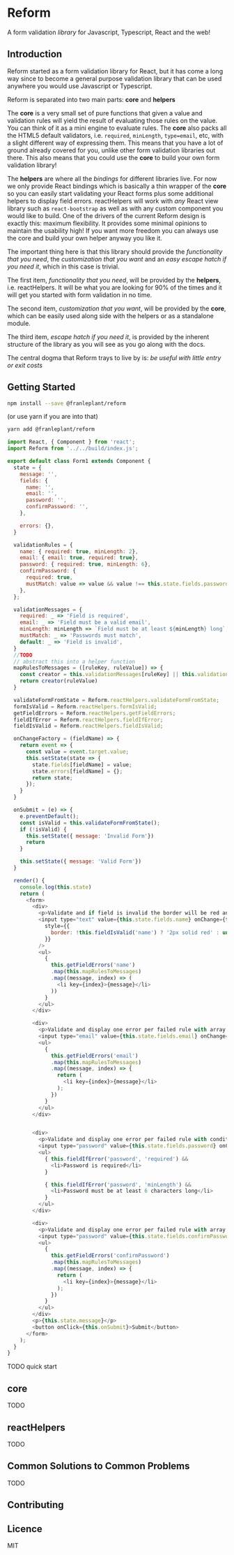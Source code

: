 # Reform

A form validation _library_ for Javascript, Typescript, React and the web!

## Introduction

Reform started as a form validation library for React, but it has come a long way
since to become a general purpose validation library that can be used anywhere
you would use Javascript or Typescript.

Reform is separated into two main parts: **core** and **helpers**

The **core** is a very small set of pure functions that given
a value and validation rules will yield the result of evaluating those rules on the value.
You can think of it as a mini engine to evaluate rules.
The **core** also packs all the HTML5 default validators, i.e. `required`, `minLength`, `type=email`, etc,
with a slight different way of expressing them.
This means that you have a lot of ground already covered for you, unlike other form validation libraries out there.
This also means that you could use the **core** to build your own form validation library!

The **helpers** are where all the _bindings_ for different libraries live. For now we only provide
React bindings which is basically a thin wrapper of the **core** so you can easily start validating
your React forms plus some additional helpers to display field errors.
reactHelpers will work with _any_ React view library such as `react-bootstrap` as well as with
any custom component you would like to build. One of the drivers of the current Reform design
is exactly this: maximum flexibility.
It provides some minimal opinions to maintain the usability high!
If you want more freedom you can always use the core and build your own helper anyway you like it.

The important thing here is that this library should provide the _functionality that you need_,
the _customization that you want_ and an _easy escape hatch if you need it_, which in this case is trivial.

The first item, _functionality that you need_, will be provided by the **helpers**, i.e. reactHelpers.
It will be what you are looking for 90% of the times and it will get you started with form validation
in no time.

The second item, _customization that you want_, will be provided by the **core**, which can be easily used along side
with the helpers or as a standalone module.

The third item, _escape hatch if you need it_, is provided by the inherent structure of the library as you will see
as you go along with the docs.


The central dogma that Reform trays to live by is: _be useful with little entry or exit costs_


## Getting Started

```sh
npm install --save @franleplant/reform
```

(or use yarn if you are into that)

```sh
yarn add @franleplant/reform
```


```javascript
import React, { Component } from 'react';
import Reform from '../../build/index.js';

export default class Form1 extends Component {
  state = {
    message: '',
    fields: {
      name: '',
      email: '',
      password: '',
      confirmPassword: '',
    },

    errors: {},
  }

  validationRules = {
    name: { required: true, minLength: 2},
    email: { email: true, required: true},
    password: { required: true, minLength: 6},
    confirmPassword: {
      required: true,
      mustMatch: value => value && value !== this.state.fields.password
    },
  };

  validationMessages = {
    required: _ => 'Field is required',
    email: _ => 'Field must be a valid email',
    minLength: minLength => `Field must be at least ${minLength} long`,
    mustMatch: _ => 'Passwords must match',
    default: _ => 'Field is invalid',
  }
  //TODO
  // abstract this into a helper function
  mapRulesToMessages = ([ruleKey, ruleValue]) => {
    const creator = this.validationMessages[ruleKey] || this.validationMessages['default'];
    return creator(ruleValue)
  }

  validateFormFromState = Reform.reactHelpers.validateFormFromState;
  formIsValid = Reform.reactHelpers.formIsValid;
  getFieldErrors = Reform.reactHelpers.getFieldErrors;
  fieldIfError = Reform.reactHelpers.fieldIfError;
  fieldIsValid = Reform.reactHelpers.fieldIsValid;

  onChangeFactory = (fieldName) => {
    return event => {
      const value = event.target.value;
      this.setState(state => {
        state.fields[fieldName] = value;
        state.errors[fieldName] = {};
        return state;
      });
    }
  }

  onSubmit = (e) => {
    e.preventDefault();
    const isValid = this.validateFormFromState();
    if (!isValid) {
      this.setState({ message: 'Invalid Form'})
      return
    }

    this.setState({ message: 'Valid Form'})
  }

  render() {
    console.log(this.state)
    return (
      <form>
        <div>
          <p>Validate and if field is invalid the border will be red and an single error message displayed</p>
          <input type="text" value={this.state.fields.name} onChange={this.onChangeFactory('name')}
            style={{
              border: !this.fieldIsValid('name') ? '2px solid red' : undefined,
            }}
          />
          <ul>
            {
              this.getFieldErrors('name')
              .map(this.mapRulesToMessages)
              .map((message, index) => (
                <li key={index}>{message}</li>
              ))
            }
          </ul>
        </div>

        <div>
          <p>Validate and display one error per failed rule with array helper</p>
          <input type="email" value={this.state.fields.email} onChange={this.onChangeFactory('email')} />
          <ul>
            {
              this.getFieldErrors('email')
              .map(this.mapRulesToMessages)
              .map((message, index) => {
                return (
                  <li key={index}>{message}</li>
                );
              })
            }
          </ul>
        </div>


        <div>
          <p>Validate and display one error per failed rule with conditional helper</p>
          <input type="password" value={this.state.fields.password} onChange={this.onChangeFactory('password')} />
          <ul>
            { this.fieldIfError('password', 'required') &&
              <li>Password is required</li>
            }

            { this.fieldIfError('password', 'minLength') &&
              <li>Password must be at least 6 characters long</li>
            }
          </ul>
        </div>

        <div>
          <p>Validate and display one error per failed rule with array helper with special case</p>
          <input type="password" value={this.state.fields.confirmPassword} onChange={this.onChangeFactory('confirmPassword')} />
          <ul>
            {
              this.getFieldErrors('confirmPassword')
              .map(this.mapRulesToMessages)
              .map((message, index) => {
                return (
                  <li key={index}>{message}</li>
                );
              })
            }
          </ul>
        </div>
        <p>{this.state.message}</p>
        <button onClick={this.onSubmit}>Submit</button>
      </form>
    );
  }
}

```


TODO quick start

## core

TODO

## reactHelpers

TODO

## Common Solutions to Common Problems

TODO

## Contributing

## Licence

MIT


